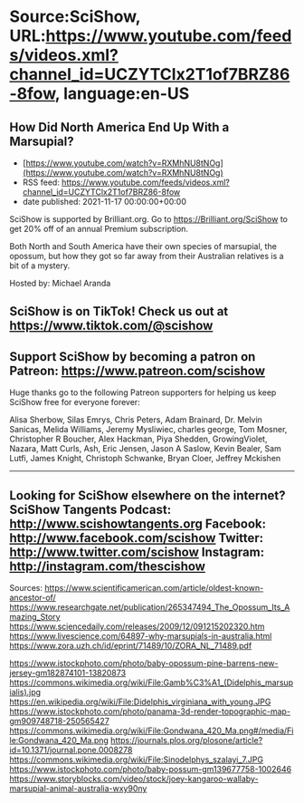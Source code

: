 # Source:SciShow, URL:https://www.youtube.com/feeds/videos.xml?channel_id=UCZYTClx2T1of7BRZ86-8fow, language:en-US

## How Did North America End Up With a Marsupial?
 - [https://www.youtube.com/watch?v=RXMhNU8tNOg](https://www.youtube.com/watch?v=RXMhNU8tNOg)
 - RSS feed: https://www.youtube.com/feeds/videos.xml?channel_id=UCZYTClx2T1of7BRZ86-8fow
 - date published: 2021-11-17 00:00:00+00:00

SciShow is supported by Brilliant.org. Go to https://Brilliant.org/SciShow to get 20% off of an annual Premium subscription. 

Both North and South America have their own species of marsupial, the opossum, but how they got so far away from their Australian relatives is a bit of a mystery. 

Hosted by: Michael Aranda

SciShow is on TikTok!  Check us out at https://www.tiktok.com/@scishow 
----------
Support SciShow by becoming a patron on Patreon: https://www.patreon.com/scishow
----------
Huge thanks go to the following Patreon supporters for helping us keep SciShow free for everyone forever:

Alisa Sherbow, Silas Emrys, Chris Peters, Adam Brainard, Dr. Melvin Sanicas, Melida Williams, Jeremy Mysliwiec, charles george, Tom Mosner, Christopher R Boucher, Alex Hackman, Piya Shedden, GrowingViolet, Nazara, Matt Curls, Ash, Eric Jensen, Jason A Saslow, Kevin Bealer, Sam Lutfi, James Knight, Christoph Schwanke, Bryan Cloer, Jeffrey Mckishen

----------
Looking for SciShow elsewhere on the internet?
SciShow Tangents Podcast: http://www.scishowtangents.org
Facebook: http://www.facebook.com/scishow
Twitter: http://www.twitter.com/scishow
Instagram: http://instagram.com/thescishow
----------
Sources:
https://www.scientificamerican.com/article/oldest-known-ancestor-of/
https://www.researchgate.net/publication/265347494_The_Opossum_Its_Amazing_Story
https://www.sciencedaily.com/releases/2009/12/091215202320.htm
https://www.livescience.com/64897-why-marsupials-in-australia.html
https://www.zora.uzh.ch/id/eprint/71489/10/ZORA_NL_71489.pdf 

https://www.istockphoto.com/photo/baby-opossum-pine-barrens-new-jersey-gm182874101-13820873
https://commons.wikimedia.org/wiki/File:Gamb%C3%A1_(Didelphis_marsupialis).jpg
https://en.wikipedia.org/wiki/File:Didelphis_virginiana_with_young.JPG
https://www.istockphoto.com/photo/panama-3d-render-topographic-map-gm909748718-250565427
https://commons.wikimedia.org/wiki/File:Gondwana_420_Ma.png#/media/File:Gondwana_420_Ma.png
https://journals.plos.org/plosone/article?id=10.1371/journal.pone.0008278
https://commons.wikimedia.org/wiki/File:Sinodelphys_szalayi_7.JPG
https://www.istockphoto.com/photo/baby-possum-gm139677758-1002646
https://www.storyblocks.com/video/stock/joey-kangaroo-wallaby-marsupial-animal-australia-wxy90ny

